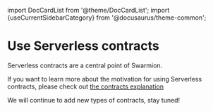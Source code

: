 import DocCardList from '@theme/DocCardList';
import {useCurrentSidebarCategory} from '@docusaurus/theme-common';

# Use Serverless contracts

Serverless contracts are a central point of Swarmion.

<DocCardList items={useCurrentSidebarCategory().items}/>

If you want to learn more about the motivation for using Serverless contracts, please check out [the contracts explanation](../../why-swarmion/serverless-contracts/)

We will continue to add new types of contracts, stay tuned!
